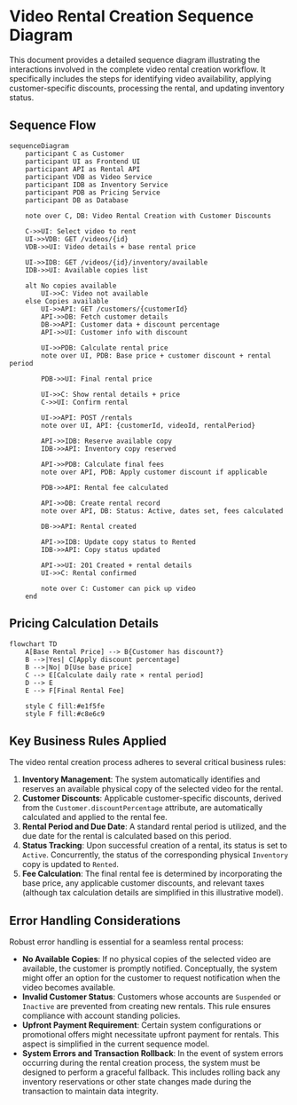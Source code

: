# Video Rental Creation Sequence Diagram

This document provides a detailed sequence diagram illustrating the interactions involved in the complete video rental creation workflow. It specifically includes the steps for identifying video availability, applying customer-specific discounts, processing the rental, and updating inventory status.

## Sequence Flow

```mermaid
sequenceDiagram
    participant C as Customer
    participant UI as Frontend UI
    participant API as Rental API
    participant VDB as Video Service
    participant IDB as Inventory Service
    participant PDB as Pricing Service
    participant DB as Database

    note over C, DB: Video Rental Creation with Customer Discounts

    C->>UI: Select video to rent
    UI->>VDB: GET /videos/{id}
    VDB->>UI: Video details + base rental price

    UI->>IDB: GET /videos/{id}/inventory/available
    IDB->>UI: Available copies list

    alt No copies available
        UI->>C: Video not available
    else Copies available
        UI->>API: GET /customers/{customerId}
        API->>DB: Fetch customer details
        DB->>API: Customer data + discount percentage
        API->>UI: Customer info with discount

        UI->>PDB: Calculate rental price
        note over UI, PDB: Base price + customer discount + rental period

        PDB->>UI: Final rental price

        UI->>C: Show rental details + price
        C->>UI: Confirm rental

        UI->>API: POST /rentals
        note over UI, API: {customerId, videoId, rentalPeriod}

        API->>IDB: Reserve available copy
        IDB->>API: Inventory copy reserved

        API->>PDB: Calculate final fees
        note over API, PDB: Apply customer discount if applicable

        PDB->>API: Rental fee calculated

        API->>DB: Create rental record
        note over API, DB: Status: Active, dates set, fees calculated

        DB->>API: Rental created

        API->>IDB: Update copy status to Rented
        IDB->>API: Copy status updated

        API->>UI: 201 Created + rental details
        UI->>C: Rental confirmed

        note over C: Customer can pick up video
    end
```

## Pricing Calculation Details

```mermaid
flowchart TD
    A[Base Rental Price] --> B{Customer has discount?}
    B -->|Yes| C[Apply discount percentage]
    B -->|No| D[Use base price]
    C --> E[Calculate daily rate × rental period]
    D --> E
    E --> F[Final Rental Fee]

    style C fill:#e1f5fe
    style F fill:#c8e6c9
```

## Key Business Rules Applied

The video rental creation process adheres to several critical business rules:

1. **Inventory Management**: The system automatically identifies and reserves an available physical copy of the selected video for the rental.
2. **Customer Discounts**: Applicable customer-specific discounts, derived from the `Customer.discountPercentage` attribute, are automatically calculated and applied to the rental fee.
3. **Rental Period and Due Date**: A standard rental period is utilized, and the due date for the rental is calculated based on this period.
4. **Status Tracking**: Upon successful creation of a rental, its status is set to `Active`. Concurrently, the status of the corresponding physical `Inventory` copy is updated to `Rented`.
5. **Fee Calculation**: The final rental fee is determined by incorporating the base price, any applicable customer discounts, and relevant taxes (although tax calculation details are simplified in this illustrative model).

## Error Handling Considerations

Robust error handling is essential for a seamless rental process:

- **No Available Copies**: If no physical copies of the selected video are available, the customer is promptly notified. Conceptually, the system might offer an option for the customer to request notification when the video becomes available.
- **Invalid Customer Status**: Customers whose accounts are `Suspended` or `Inactive` are prevented from creating new rentals. This rule ensures compliance with account standing policies.
- **Upfront Payment Requirement**: Certain system configurations or promotional offers might necessitate upfront payment for rentals. This aspect is simplified in the current sequence model.
- **System Errors and Transaction Rollback**: In the event of system errors occurring during the rental creation process, the system must be designed to perform a graceful fallback. This includes rolling back any inventory reservations or other state changes made during the transaction to maintain data integrity.
